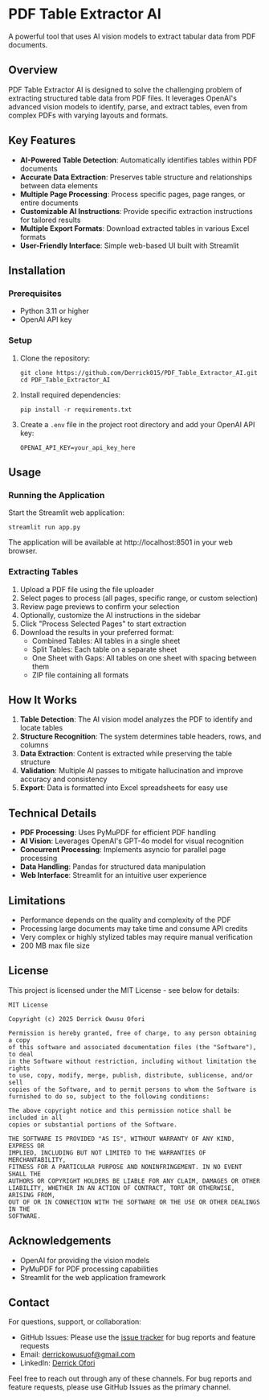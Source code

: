 # PDF Table Extractor AI

A powerful tool that uses AI vision models to extract tabular data from PDF documents.

## Overview

PDF Table Extractor AI is designed to solve the challenging problem of extracting structured table data from PDF files. It leverages OpenAI's advanced vision models to identify, parse, and extract tables, even from complex PDFs with varying layouts and formats.

## Key Features

- **AI-Powered Table Detection**: Automatically identifies tables within PDF documents
- **Accurate Data Extraction**: Preserves table structure and relationships between data elements
- **Multiple Page Processing**: Process specific pages, page ranges, or entire documents
- **Customizable AI Instructions**: Provide specific extraction instructions for tailored results
- **Multiple Export Formats**: Download extracted tables in various Excel formats
- **User-Friendly Interface**: Simple web-based UI built with Streamlit

## Installation

### Prerequisites

- Python 3.11 or higher
- OpenAI API key 

### Setup

1. Clone the repository:
   ```
   git clone https://github.com/Derrick015/PDF_Table_Extractor_AI.git
   cd PDF_Table_Extractor_AI
   ```

2. Install required dependencies:
   ```
   pip install -r requirements.txt
   ```

3. Create a `.env` file in the project root directory and add your OpenAI API key:
   ```
   OPENAI_API_KEY=your_api_key_here
   ```

## Usage

### Running the Application

Start the Streamlit web application:

```
streamlit run app.py
```

The application will be available at http://localhost:8501 in your web browser.

### Extracting Tables

1. Upload a PDF file using the file uploader
2. Select pages to process (all pages, specific range, or custom selection)
3. Review page previews to confirm your selection
4. Optionally, customize the AI instructions in the sidebar
5. Click "Process Selected Pages" to start extraction
6. Download the results in your preferred format:
   - Combined Tables: All tables in a single sheet
   - Split Tables: Each table on a separate sheet
   - One Sheet with Gaps: All tables on one sheet with spacing between them
   - ZIP file containing all formats

## How It Works

1. **Table Detection**: The AI vision model analyzes the PDF to identify and locate tables
2. **Structure Recognition**: The system determines table headers, rows, and columns
3. **Data Extraction**: Content is extracted while preserving the table structure
4. **Validation**: Multiple AI passes to mitigate hallucination and improve accuracy and consistency
5. **Export**: Data is formatted into Excel spreadsheets for easy use

## Technical Details

- **PDF Processing**: Uses PyMuPDF for efficient PDF handling
- **AI Vision**: Leverages OpenAI's GPT-4o model for visual recognition
- **Concurrent Processing**: Implements asyncio for parallel page processing
- **Data Handling**: Pandas for structured data manipulation
- **Web Interface**: Streamlit for an intuitive user experience

## Limitations

- Performance depends on the quality and complexity of the PDF
- Processing large documents may take time and consume API credits
- Very complex or highly stylized tables may require manual verification
- 200 MB max file size

## License

This project is licensed under the MIT License - see below for details:

```
MIT License

Copyright (c) 2025 Derrick Owusu Ofori

Permission is hereby granted, free of charge, to any person obtaining a copy
of this software and associated documentation files (the "Software"), to deal
in the Software without restriction, including without limitation the rights
to use, copy, modify, merge, publish, distribute, sublicense, and/or sell
copies of the Software, and to permit persons to whom the Software is
furnished to do so, subject to the following conditions:

The above copyright notice and this permission notice shall be included in all
copies or substantial portions of the Software.

THE SOFTWARE IS PROVIDED "AS IS", WITHOUT WARRANTY OF ANY KIND, EXPRESS OR
IMPLIED, INCLUDING BUT NOT LIMITED TO THE WARRANTIES OF MERCHANTABILITY,
FITNESS FOR A PARTICULAR PURPOSE AND NONINFRINGEMENT. IN NO EVENT SHALL THE
AUTHORS OR COPYRIGHT HOLDERS BE LIABLE FOR ANY CLAIM, DAMAGES OR OTHER
LIABILITY, WHETHER IN AN ACTION OF CONTRACT, TORT OR OTHERWISE, ARISING FROM,
OUT OF OR IN CONNECTION WITH THE SOFTWARE OR THE USE OR OTHER DEALINGS IN THE
SOFTWARE.
```

## Acknowledgements

- OpenAI for providing the vision models
- PyMuPDF for PDF processing capabilities
- Streamlit for the web application framework

## Contact

For questions, support, or collaboration:

- GitHub Issues: Please use the [issue tracker](https://github.com/Derrick015/PDF_Table_Extractor_AI) for bug reports and feature requests
- Email: derrickowusuof@gmail.com
- LinkedIn: [Derrick Ofori](https://www.linkedin.com/in/derrickofori/)

Feel free to reach out through any of these channels. For bug reports and feature requests, please use GitHub Issues as the primary channel. 